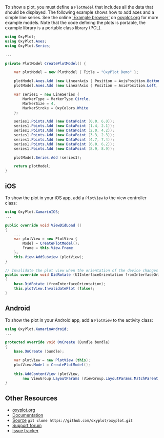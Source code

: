To show a plot, you must define a `PlotModel` that includes all the data that should be displayed.
The following example shows how to add axes and a simple line series.
See the online ['Example browser'](http://resources.oxyplot.org/examplebrowser/) on [oxyplot.org](http://oxyplot.org/) for more example models.
Note that the code defining the plots is portable, the example library is a portable class library (PCL).

```csharp
using OxyPlot;
using OxyPlot.Axes;
using OxyPlot.Series;

...

private PlotModel CreatePlotModel() {

	var plotModel = new PlotModel { Title = "OxyPlot Demo" };

	plotModel.Axes.Add (new LinearAxis { Position = AxisPosition.Bottom });
	plotModel.Axes.Add (new LinearAxis { Position = AxisPosition.Left, Maximum = 10, Minimum = 0 });

	var series1 = new LineSeries {
		MarkerType = MarkerType.Circle,
		MarkerSize = 4,
		MarkerStroke = OxyColors.White
	};

	series1.Points.Add (new DataPoint (0.0, 6.0));
	series1.Points.Add (new DataPoint (1.4, 2.1));
	series1.Points.Add (new DataPoint (2.0, 4.2));
	series1.Points.Add (new DataPoint (3.3, 2.3));
	series1.Points.Add (new DataPoint (4.7, 7.4));
	series1.Points.Add (new DataPoint (6.0, 6.2));
	series1.Points.Add (new DataPoint (8.9, 8.9));

	plotModel.Series.Add (series1);

	return plotModel;
}
```

## iOS

To show the plot in your iOS app, add a `PlotView` to the view controller class:

```csharp
using OxyPlot.XamarinIOS;
...

public override void ViewDidLoad ()
{
	...
	var plotView = new PlotView {
		Model = CreatePlotModel();
		Frame = this.View.Frame 
	};
	this.View.AddSubview (plotView);
}    

// Invalidate the plot view when the orientation of the device changes
public override void DidRotate (UIInterfaceOrientation fromInterfaceOrientation)
{
	base.DidRotate (fromInterfaceOrientation);
	this.plotView.InvalidatePlot (false);
}
```

## Android

To show the plot in your Android app, add a `PlotView` to the activity class:

```csharp
using OxyPlot.XamarinAndroid;
...

protected override void OnCreate (Bundle bundle)
{
	base.OnCreate (bundle);

	var plotView = new PlotView (this);
	plotView.Model = CreatePlotModel();
    
	this.AddContentView (plotView,
		new ViewGroup.LayoutParams (ViewGroup.LayoutParams.MatchParent, ViewGroup.LayoutParams.MatchParent));
}
```

## Other Resources

* [oxyplot.org](http://oxyplot.org/)
* [Documentation](http://oxyplot.org/documentation/)
* [Source](http://github.com/oxyplot/) `git clone https://github.com/oxyplot/oxyplot.git`
* [Support forum](http://discussion.oxyplot.org/)
* [Issue tracker](https://github.com/oxyplot/oxyplot/issues)
